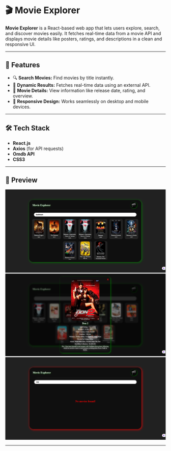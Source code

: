 # 🎬 Movie Explorer

**Movie Explorer** is a React-based web app that lets users explore, search, and discover movies easily. It fetches real-time data from a movie API and displays movie details like posters, ratings, and descriptions in a clean and responsive UI.

---

## 🚀 Features

- 🔍 **Search Movies:** Find movies by title instantly.  
- 🧠 **Dynamic Results:** Fetches real-time data using an external API.  
- 📄 **Movie Details:** View information like release date, rating, and overview.  
- 💅 **Responsive Design:** Works seamlessly on desktop and mobile devices.  

---

## 🛠️ Tech Stack

* **React.js**
* **Axios** (for API requests)
* **Omdb API**
* **CSS3**

---

## 📸 Preview

<img src="./image1.png" alt="result">
<img src="./image2.png" alt="extra info">
<img src="./image.png" alt="when no result found">

---